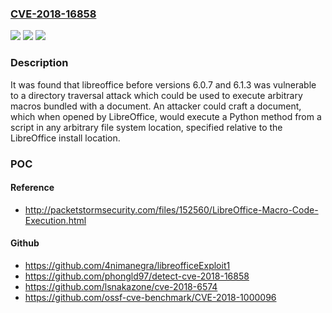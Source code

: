 ### [CVE-2018-16858](https://cve.mitre.org/cgi-bin/cvename.cgi?name=CVE-2018-16858)
![](https://img.shields.io/static/v1?label=Product&message=libreoffice&color=blue)
![](https://img.shields.io/static/v1?label=Version&message=n%2Fa&color=blue)
![](https://img.shields.io/static/v1?label=Vulnerability&message=CWE-356&color=brighgreen)

### Description

It was found that libreoffice before versions 6.0.7 and 6.1.3 was vulnerable to a directory traversal attack which could be used to execute arbitrary macros bundled with a document. An attacker could craft a document, which when opened by LibreOffice, would execute a Python method from a script in any arbitrary file system location, specified relative to the LibreOffice install location.

### POC

#### Reference
- http://packetstormsecurity.com/files/152560/LibreOffice-Macro-Code-Execution.html

#### Github
- https://github.com/4nimanegra/libreofficeExploit1
- https://github.com/phongld97/detect-cve-2018-16858
- https://github.com/lsnakazone/cve-2018-6574
- https://github.com/ossf-cve-benchmark/CVE-2018-1000096

